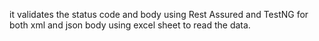 
it validates the status code and body using Rest Assured and TestNG for both xml and json body using excel sheet to read the data.
